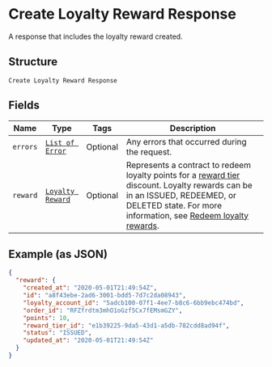 
# Create Loyalty Reward Response

A response that includes the loyalty reward created.

## Structure

`Create Loyalty Reward Response`

## Fields

| Name | Type | Tags | Description |
|  --- | --- | --- | --- |
| `errors` | [`List of Error`](/doc/models/error.md) | Optional | Any errors that occurred during the request. |
| `reward` | [`Loyalty Reward`](/doc/models/loyalty-reward.md) | Optional | Represents a contract to redeem loyalty points for a [reward tier](/doc/models/loyalty-program-reward-tier.md) discount. Loyalty rewards can be in an ISSUED, REDEEMED, or DELETED state. For more information, see [Redeem loyalty rewards](https://developer.squareup.com/docs/loyalty-api/overview#redeem-loyalty-rewards). |

## Example (as JSON)

```json
{
  "reward": {
    "created_at": "2020-05-01T21:49:54Z",
    "id": "a8f43ebe-2ad6-3001-bdd5-7d7c2da08943",
    "loyalty_account_id": "5adcb100-07f1-4ee7-b8c6-6bb9ebc474bd",
    "order_id": "RFZfrdtm3mhO1oGzf5Cx7fEMsmGZY",
    "points": 10,
    "reward_tier_id": "e1b39225-9da5-43d1-a5db-782cdd8ad94f",
    "status": "ISSUED",
    "updated_at": "2020-05-01T21:49:54Z"
  }
}
```

